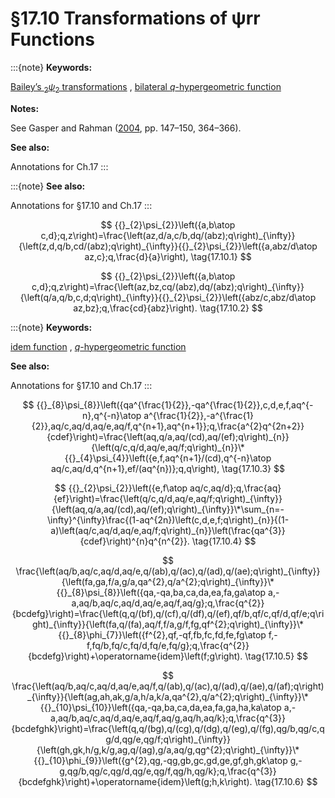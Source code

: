 # §17.10 Transformations of ψrr Functions

:::{note}
**Keywords:**

[Bailey’s ${{}_{2}\psi_{2}}$ transformations](http://dlmf.nist.gov/search/search?q=Bailey%202%CF%882%20transformations) , [bilateral $q$-hypergeometric function](http://dlmf.nist.gov/search/search?q=bilateral%20q-hypergeometric%20function)

**Notes:**

See Gasper and Rahman ([2004](./bib/G.html#bib862 "Basic Hypergeometric Series"), pp. 147–150, 364–366).

**See also:**

Annotations for Ch.17
:::

:::{note}
**See also:**

Annotations for §17.10 and Ch.17
:::


<a id="E1"></a>
$$
{{}_{2}\psi_{2}}\left({a,b\atop c,d};q,z\right)=\frac{\left(az,d/a,c/b,dq/(abz);q\right)_{\infty}}{\left(z,d,q/b,cd/(abz);q\right)_{\infty}}{{}_{2}\psi_{2}}\left({a,abz/d\atop az,c};q,\frac{d}{a}\right), \tag{17.10.1}
$$


<a id="E2"></a>
$$
{{}_{2}\psi_{2}}\left({a,b\atop c,d};q,z\right)=\frac{\left(az,bz,cq/(abz),dq/(abz);q\right)_{\infty}}{\left(q/a,q/b,c,d;q\right)_{\infty}}{{}_{2}\psi_{2}}\left({abz/c,abz/d\atop az,bz};q,\frac{cd}{abz}\right). \tag{17.10.2}
$$

:::{note}
**Keywords:**

[idem function](http://dlmf.nist.gov/search/search?q=idem%20function) , [$q$-hypergeometric function](http://dlmf.nist.gov/search/search?q=q-hypergeometric%20function)

**See also:**

Annotations for §17.10 and Ch.17
:::


<a id="E3"></a>
$$
{{}_{8}\psi_{8}}\left({qa^{\frac{1}{2}},-qa^{\frac{1}{2}},c,d,e,f,aq^{-n},q^{-n}\atop a^{\frac{1}{2}},-a^{\frac{1}{2}},aq/c,aq/d,aq/e,aq/f,q^{n+1},aq^{n+1}};q,\frac{a^{2}q^{2n+2}}{cdef}\right)=\frac{\left(aq,q/a,aq/(cd),aq/(ef);q\right)_{n}}{\left(q/c,q/d,aq/e,aq/f;q\right)_{n}}\*{{}_{4}\psi_{4}}\left({e,f,aq^{n+1}/(cd),q^{-n}\atop aq/c,aq/d,q^{n+1},ef/(aq^{n})};q,q\right), \tag{17.10.3}
$$


<a id="E4"></a>
$$
{{}_{2}\psi_{2}}\left({e,f\atop aq/c,aq/d};q,\frac{aq}{ef}\right)=\frac{\left(q/c,q/d,aq/e,aq/f;q\right)_{\infty}}{\left(aq,q/a,aq/(cd),aq/(ef);q\right)_{\infty}}\*\sum_{n=-\infty}^{\infty}\frac{(1-aq^{2n})\left(c,d,e,f;q\right)_{n}}{(1-a)\left(aq/c,aq/d,aq/e,aq/f;q\right)_{n}}\left(\frac{qa^{3}}{cdef}\right)^{n}q^{n^{2}}. \tag{17.10.4}
$$


<a id="E5"></a>
$$
\frac{\left(aq/b,aq/c,aq/d,aq/e,q/(ab),q/(ac),q/(ad),q/(ae);q\right)_{\infty}}{\left(fa,ga,f/a,g/a,qa^{2},q/a^{2};q\right)_{\infty}}\*{{}_{8}\psi_{8}}\left({qa,-qa,ba,ca,da,ea,fa,ga\atop a,-a,aq/b,aq/c,aq/d,aq/e,aq/f,aq/g};q,\frac{q^{2}}{bcdefg}\right)=\frac{\left(q,q/(bf),q/(cf),q/(df),q/(ef),qf/b,qf/c,qf/d,qf/e;q\right)_{\infty}}{\left(fa,q/(fa),aq/f,f/a,g/f,fg,qf^{2};q\right)_{\infty}}\*{{}_{8}\phi_{7}}\left({f^{2},qf,-qf,fb,fc,fd,fe,fg\atop f,-f,fq/b,fq/c,fq/d,fq/e,fq/g};q,\frac{q^{2}}{bcdefg}\right)+\operatorname{idem}\left(f;g\right). \tag{17.10.5}
$$


<a id="E6"></a>
$$
\frac{\left(aq/b,aq/c,aq/d,aq/e,aq/f,q/(ab),q/(ac),q/(ad),q/(ae),q/(af);q\right)_{\infty}}{\left(ag,ah,ak,g/a,h/a,k/a,qa^{2},q/a^{2};q\right)_{\infty}}\*{{}_{10}\psi_{10}}\left({qa,-qa,ba,ca,da,ea,fa,ga,ha,ka\atop a,-a,aq/b,aq/c,aq/d,aq/e,aq/f,aq/g,aq/h,aq/k};q,\frac{q^{3}}{bcdefghk}\right)=\frac{\left(q,q/(bg),q/(cg),q/(dg),q/(eg),q/(fg),qg/b,qg/c,qg/d,qg/e,qg/f;q\right)_{\infty}}{\left(gh,gk,h/g,k/g,ag,q/(ag),g/a,aq/g,qg^{2};q\right)_{\infty}}\*{{}_{10}\phi_{9}}\left({g^{2},qg,-qg,gb,gc,gd,ge,gf,gh,gk\atop g,-g,qg/b,qg/c,qg/d,qg/e,qg/f,qg/h,qg/k};q,\frac{q^{3}}{bcdefghk}\right)+\operatorname{idem}\left(g;h,k\right). \tag{17.10.6}
$$
